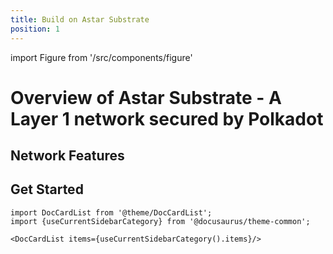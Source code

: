 ```yaml
---
title: Build on Astar Substrate
position: 1
---
```


import Figure from '/src/components/figure'

# Overview of Astar Substrate - A Layer 1 network secured by Polkadot

## Network Features

## Get Started


```mdx-code-block
import DocCardList from '@theme/DocCardList';
import {useCurrentSidebarCategory} from '@docusaurus/theme-common';

<DocCardList items={useCurrentSidebarCategory().items}/>
```